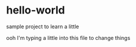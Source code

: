 # hello-world
sample project to learn a little

ooh I'm typing a little into this file to change things
